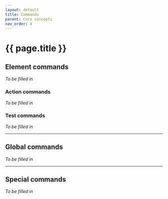```yaml
---
layout: default
title: Commands
parent: Core concepts
nav_order: 4
---
```


# {{ page.title }}

## Element commands

*To be filled in*

### Action commands

*To be filled in*

### Test commands

*To be filled in*

---

## Global commands

*To be filled in*

---

## Special commands

*To be filled in*